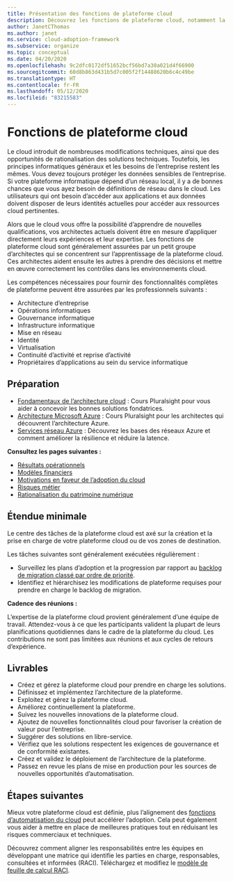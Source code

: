 ```yaml
---
title: Présentation des fonctions de plateforme cloud
description: Découvrez les fonctions de plateforme cloud, notamment la source, l’étendue et le livrable.
author: JanetCThomas
ms.author: janet
ms.service: cloud-adoption-framework
ms.subservice: organize
ms.topic: conceptual
ms.date: 04/20/2020
ms.openlocfilehash: 9c2dfc0172df51652bcf56bd7a30a021d4f66900
ms.sourcegitcommit: 60d8b863d431b5d7c005f2f14488620b6c4c49be
ms.translationtype: HT
ms.contentlocale: fr-FR
ms.lasthandoff: 05/12/2020
ms.locfileid: "83215583"
---
```

# <a name="cloud-platform-functions"></a>Fonctions de plateforme cloud

Le cloud introduit de nombreuses modifications techniques, ainsi que des opportunités de rationalisation des solutions techniques. Toutefois, les principes informatiques généraux et les besoins de l’entreprise restent les mêmes. Vous devez toujours protéger les données sensibles de l’entreprise. Si votre plateforme informatique dépend d’un réseau local, il y a de bonnes chances que vous ayez besoin de définitions de réseau dans le cloud. Les utilisateurs qui ont besoin d’accéder aux applications et aux données doivent disposer de leurs identités actuelles pour accéder aux ressources cloud pertinentes.

Alors que le cloud vous offre la possibilité d’apprendre de nouvelles qualifications, vos architectes actuels doivent être en mesure d’appliquer directement leurs expériences et leur expertise. Les fonctions de plateforme cloud sont généralement assurées par un petit groupe d’architectes qui se concentrent sur l’apprentissage de la plateforme cloud. Ces architectes aident ensuite les autres à prendre des décisions et mettre en œuvre correctement les contrôles dans les environnements cloud.

Les compétences nécessaires pour fournir des fonctionnalités complètes de plateforme peuvent être assurées par les professionnels suivants :

- Architecture d’entreprise
- Opérations informatiques
- Gouvernance informatique
- Infrastructure informatique
- Mise en réseau
- Identité
- Virtualisation
- Continuité d’activité et reprise d’activité
- Propriétaires d’applications au sein du service informatique

## <a name="preparation"></a>Préparation

- [Fondamentaux de l’architecture cloud](https://www.pluralsight.com/courses/cloud-architecture-foundations) : Cours Pluralsight pour vous aider à concevoir les bonnes solutions fondatrices.
- [Architecture Microsoft Azure](https://www.pluralsight.com/courses/cloud-architecture-foundations) : Cours Pluralsight pour les architectes qui découvrent l’architecture Azure.
- [Services réseau Azure](https://docs.microsoft.com/learn/modules/intro-to-azure-networking) : Découvrez les bases des réseaux Azure et comment améliorer la résilience et réduire la latence.

**Consultez les pages suivantes :**

- [Résultats opérationnels](../strategy/business-outcomes/index.md)
- [Modèles financiers](../strategy/financial-models.md)
- [Motivations en faveur de l’adoption du cloud](../strategy/motivations.md)
- [Risques métier](../govern/policy-compliance/risk-tolerance.md)
- [Rationalisation du patrimoine numérique](../digital-estate/index.md)

## <a name="minimum-scope"></a>Étendue minimale

Le centre des tâches de la plateforme cloud est axé sur la création et la prise en charge de votre plateforme cloud ou de vos zones de destination.

Les tâches suivantes sont généralement exécutées régulièrement :

- Surveillez les plans d’adoption et la progression par rapport au [backlog de migration classé par ordre de priorité](../migrate/migration-considerations/assess/release-iteration-backlog.md).
- Identifiez et hiérarchisez les modifications de plateforme requises pour prendre en charge le backlog de migration.

**Cadence des réunions :**

L’expertise de la plateforme cloud provient généralement d’une équipe de travail. Attendez-vous à ce que les participants valident la plupart de leurs planifications quotidiennes dans le cadre de la plateforme du cloud. Les contributions ne sont pas limitées aux réunions et aux cycles de retours d’expérience.

## <a name="deliverables"></a>Livrables

- Créez et gérez la plateforme cloud pour prendre en charge les solutions.
- Définissez et implémentez l’architecture de la plateforme.
- Exploitez et gérez la plateforme cloud.
- Améliorez continuellement la plateforme.
- Suivez les nouvelles innovations de la plateforme cloud.
- Ajoutez de nouvelles fonctionnalités cloud pour favoriser la création de valeur pour l’entreprise.
- Suggérer des solutions en libre-service.
- Vérifiez que les solutions respectent les exigences de gouvernance et de conformité existantes.
- Créez et validez le déploiement de l’architecture de la plateforme.
- Passez en revue les plans de mise en production pour les sources de nouvelles opportunités d’automatisation.

## <a name="next-steps"></a>Étapes suivantes

Mieux votre plateforme cloud est définie, plus l’alignement des [fonctions d’automatisation du cloud](./cloud-automation.md) peut accélérer l’adoption. Cela peut également vous aider à mettre en place de meilleures pratiques tout en réduisant les risques commerciaux et techniques.

Découvrez comment aligner les responsabilités entre les équipes en développant une matrice qui identifie les parties en charge, responsables, consultées et informées (RACI). Téléchargez et modifiez le [modèle de feuille de calcul RACI](https://archcenter.blob.core.windows.net/cdn/fusion/management/raci-template.xlsx).
